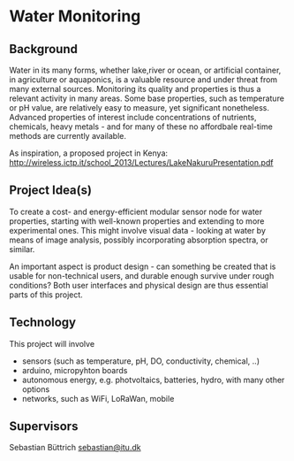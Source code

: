 # Water Monitoring

## Background
Water in its many forms, whether lake,river or ocean, or artificial container, in agriculture or aquaponics, is a valuable resource 
and under threat from many external sources.
Monitoring its quality and properties is thus a relevant activity in many areas.
Some base properties, such as temperature or pH value, are relatively easy to measure, yet significant nonetheless.
Advanced properties of interest include concentrations of nutrients, chemicals, heavy metals -
and for many of these no affordbale real-time methods are currently available.

As inspiration, a proposed project in Kenya:
http://wireless.ictp.it/school_2013/Lectures/LakeNakuruPresentation.pdf

## Project Idea(s)

To create a cost- and energy-efficient modular sensor node for water properties,
starting with well-known properties and extending to more experimental ones.
This might involve visual data - looking at water by means of image analysis, possibly incorporating absorption spectra, or similar.

An important aspect is product design - can something be created that is usable for non-technical users,
and durable enough survive under rough conditions?
Both user interfaces and physical design are thus essential parts of this project.


## Technology
This project will involve

- sensors (such as temperature, pH, DO, conductivity, chemical, ..)
- arduino, micropyhton boards
- autonomous energy, e.g. photvoltaics, batteries, hydro, with many other options
- networks, such as WiFi, LoRaWan, mobile

## Supervisors
Sebastian Büttrich <sebastian@itu.dk>

